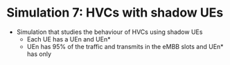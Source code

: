 # Simulation 7: HVCs with shadow UEs

- Simulation that studies the behaviour of HVCs using shadow UEs
  - Each UE has a UEn and UEn*
  - UEn has 95% of the traffic and transmits in the eMBB slots and UEn* has only 